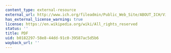 ```yaml
---
content_type: external-resource
external_url: http://www.ich.org/fileadmin/Public_Web_Site/ABOUT_ICH/Vision/The_Future_of_ICH_-_Revised_2000.pdf
has_external_license_warning: true
license: https://en.wikipedia.org/wiki/All_rights_reserved
status: ''
title: PDF
uid: b0182297-58e8-44dd-91c0-39587ac5d5b6
wayback_url: ''
---
```

